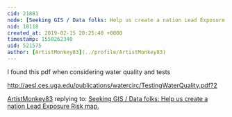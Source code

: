 ```yaml
---
cid: 21881
node: [Seeking GIS / Data folks: Help us create a nation Lead Exposure Risk map.](../notes/read_holman/01-14-2019/seeking-gis-data-folks-help-us-create-a-nation-lead-exposure-risk-map)
nid: 18118
created_at: 2019-02-15 20:25:40 +0000
timestamp: 1550262340
uid: 521575
author: [ArtistMonkey83](../profile/ArtistMonkey83)
---
```


 I found this pdf when considering water quality and tests

http://aesl.ces.uga.edu/publications/watercirc/TestingWaterQuality.pdf?2

[ArtistMonkey83](../profile/ArtistMonkey83) replying to: [Seeking GIS / Data folks: Help us create a nation Lead Exposure Risk map.](../notes/read_holman/01-14-2019/seeking-gis-data-folks-help-us-create-a-nation-lead-exposure-risk-map)

